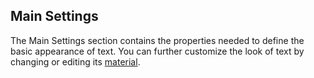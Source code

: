 ## Main Settings

The Main Settings section contains the properties needed to define the basic appearance of text. You can further customize the look of text by changing or editing its [material](Shaders.md).